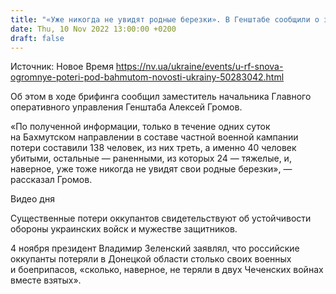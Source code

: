 ```yaml
---
title: "«Уже никогда не увидят родные березки». В Генштабе сообщили о значительных потерях РФ под Бахмутом"
date: Thu, 10 Nov 2022 13:00:00 +0200
draft: false
---
```

Источник: Новое Время https://nv.ua/ukraine/events/u-rf-snova-ogromnye-poteri-pod-bahmutom-novosti-ukrainy-50283042.html


Об этом в ходе брифинга сообщил заместитель начальника Главного оперативного управления Генштаба Алексей Громов.

«По полученной информации, только в течение одних суток на Бахмутском направлении в составе частной военной кампании потери составили 138 человек, из них треть, а именно 40 человек убитыми, остальные — раненными, из которых 24 — тяжелые, и, наверное, уже тоже никогда не увидят свои родные березки», — рассказал Громов.

 Видео дня   

Существенные потери оккупантов свидетельствуют об устойчивости обороны украинских войск и мужестве защитников.

4 ноября президент Владимир Зеленский заявлял, что российские оккупанты потеряли в Донецкой области столько своих военных и боеприпасов, «сколько, наверное, не теряли в двух Чеченских войнах вместе взятых».
